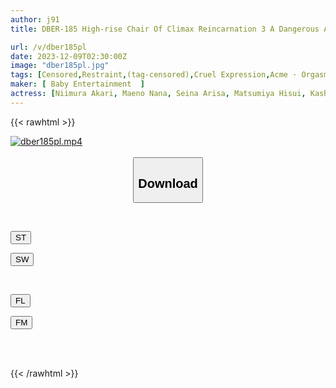 ```yaml
---
author: j91
title: DBER-185 High-rise Chair Of Climax Reincarnation 3 A Dangerous And Powerful Ascension Device That Attacks The Female Body! Hell Will Continue Until You Lose Your Mind

url: /v/dber185pl
date: 2023-12-09T02:30:00Z
image: "dber185pl.jpg"
tags: [Censored,Restraint,(tag-censored),Cruel Expression,Acme · Orgasm,Neglect	 ]
maker: [ Baby Entertainment  ]
actress: [Niimura Akari, Maeno Nana, Seina Arisa, Matsumiya Hisui, Kashii Kaho, Kuroki Aimu, Tsukihi Sara ]
---
```



{{< rawhtml >}}

<div class="video" data-videoid="PwqobWzGv8f0ZqM">
    <a href="javascript:;">
        <img src="/v/dber185pl/dber185pl.jpg" width="WIDTH" height="HEIGHT" alt="dber185pl.mp4" loading="lazy">
    </a>
</div>

<script type="text/javascript" src="https://j91.asia/asset/on-demand-st.js"></script>

<br>
  <link rel="stylesheet" href="https://j91.asia/asset/bs5.css">
  
  <center>
  <button class="btn btn-primary" type="button" data-bs-toggle="collapse" data-bs-target=".multi-collapse" aria-expanded="false" aria-controls="multiCollapseExample1 multiCollapseExample2"><h2>Download</h2></button></center>
</p>
<div class="row">
  <div class="col">
    <div class="collapse multi-collapse" id="multiCollapseExample1">
      <div class="card card-body">
	      	      <br>
<div class="buttons">  
<p><a href="https://streamtape.to/v/PwqobWzGv8f0ZqM" target="_blank"><button class="btn-hover color-3"><i class="fa fa-download"></i> ST</button></a></p>
<p><a href="https://flaswish.com/755apgwc10f2" target="_blank"><button class="btn-hover color-2"><i class="fa fa-download"></i> SW</button></a></p></div>
    </div>
  </div>
</div>
  <div class="col">
    <div class="collapse multi-collapse" id="multiCollapseExample2">
      <div class="card card-body">
	      <br>
<div class="buttons">
<p><a href="https://filelions.site/f/3uq5ns14ipw8" target="_blank"><button class="btn-hover color-9"><i class="fa fa-download"></i> FL</button></a></p>
<p><a href="https://filemoon.sx/d/euiw8iic82i0" target="_blank"><button class="btn-hover color-8"><i class="fa fa-download"></i> FM</button></a></p></div>
<br><br>
      </div>
    </div>
  </div>
</div>

{{< /rawhtml >}}